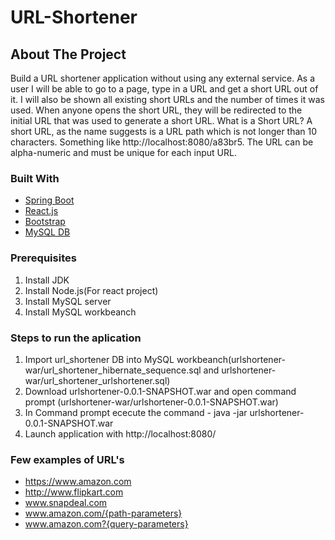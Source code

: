 # URL-Shortener
<!-- ABOUT THE PROJECT -->
## About The Project

Build a URL shortener application without using any external service.
As a user I will be able to go to a page, type in a URL and get a short URL out of it. I will also
be shown all existing short URLs and the number of times it was used. When anyone opens
the short URL, they will be redirected to the initial URL that was used to generate a short
URL.
What is a Short URL?
A short URL, as the name suggests is a URL path which is not longer than 10 characters.
Something like http://localhost:8080/a83br5. The URL can be alpha-numeric and must be
unique for each input URL.


### Built With
* [Spring Boot](https://spring.io/projects/spring-boot)
* [React.js](https://reactjs.org/)
* [Bootstrap](https://react-bootstrap.netlify.app/getting-started/introduction/)
* [MySQL DB](https://www.mysql.com/)


### Prerequisites
1. Install JDK
2. Install Node.js(For react project)
3. Install MySQL server
4. Install MySQL workbeanch

### Steps to run the aplication
1. Import url_shortener DB into MySQL workbeanch(urlshortener-war/url_shortener_hibernate_sequence.sql and urlshortener-war/url_shortener_urlshortener.sql)
2. Download urlshortener-0.0.1-SNAPSHOT.war and open command prompt (urlshortener-war/urlshortener-0.0.1-SNAPSHOT.war)
3. In Command prompt ececute the command - java -jar urlshortener-0.0.1-SNAPSHOT.war
4. Launch application with http://localhost:8080/

### Few examples of URL's
- https://www.amazon.com
- http://www.flipkart.com
- www.snapdeal.com
- www.amazon.com/{path-parameters}
- www.amazon.com?{query-parameters}
